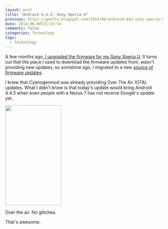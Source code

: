 ```yaml
---
layout: post
title: "Android 4.4.3: Sony Xperia U"
previous: https://gonfva.blogspot.com/2014/06/android-443-sony-xperia-u.html
date: 2014-06-08T21:23:54
comments: false
categories: Technology
tags:
  - Technology
---
```


A few months ago,[ I upgraded the firmware for my Sony Xperia U](http://gonfva.blogspot.co.uk/2013/11/firmware-upgrade-for-xperia-u-in-linux.html). It turns out that the place I used to download the firmware updates from, wasn't providing new updates, so sometime ago, I migrated to a new [source of firmware updates](http://gonfva.blogspot.co.uk/2013/11/firmware-upgrade-for-xperia-u-in-linux.html).


I knew that Cyanogenmod was already providing Over The Air (OTA) updates. What I didn't know is that today's update would bring Android 4.4.3 when even people with a Nexus 7 has not receive Google's update yet.

<img src="http://2.bp.blogspot.com/-Ll0IJworjnY/U5TUQ72SqLI/AAAAAAAAAp0/k5_W0W2yrCM/s1600/Screenshot_2014-06-08-22-08-57.png" height="320" width="179" />

Over the air. No glitches.

That's awesome.
